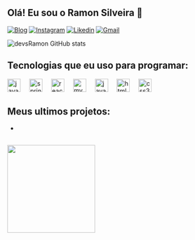 ## Olá! Eu sou o Ramon Silveira 👋

<p>

[![Blog](https://img.shields.io/badge/website-3DDC84?style=for-the-badge&logo=About.me&logoColor=white)]()
[![Instagram](https://img.shields.io/badge/Instagram-E4405F?style=for-the-badge&logo=instagram&logoColor=white)](https://www.instagram.com/ramon_silveira8/)
[![Likedin](https://img.shields.io/badge/LinkedIn-005FED?style=for-the-badge&logo=linkedin&logoColor=white)](https://www.linkedin.com/in/ramon-silveira-556776312/)
[![Gmail](https://img.shields.io/badge/Gmail-FF0000?style=for-the-badge&logo=gmail&logoColor=white)](https://mail.google.com/mail/u/0/#inbox?compose=GTvVlcSBmzfWBqLMHGKRRjlTmchDHzlPlSJjBdmWWhGCGcshNDtfvQLDrjPQvnFbcScQDlGVMmRxM)

![devsRamon GitHub stats](https://github-readme-stats.vercel.app/api?username=devsRamon&show_icons=true&theme=tokyonight) 

## Tecnologias que eu uso para programar:

<div align="left">
  <img src="https://cdn.jsdelivr.net/gh/devicons/devicon/icons/java/java-original.svg" height="30" alt="java logo"  />
  <img width="12" />
  <img src="https://cdn.jsdelivr.net/gh/devicons/devicon/icons/spring/spring-original.svg" height="30" alt="spring logo"  />
  <img width="12" />
  <img src="https://cdn.jsdelivr.net/gh/devicons/devicon/icons/react/react-original.svg" height="30" alt="react logo"  />
  <img width="12" />
  <img src="https://cdn.jsdelivr.net/gh/devicons/devicon/icons/mysql/mysql-original.svg" height="30" alt="mysql logo"  />
  <img width="12" />
  <img src="https://cdn.jsdelivr.net/gh/devicons/devicon/icons/javascript/javascript-original.svg" height="30" alt="javascript logo"  />
  <img width="12" />
  <img src="https://cdn.jsdelivr.net/gh/devicons/devicon/icons/html5/html5-original.svg" height="30" alt="html5 logo"  />
  <img width="12" />
  <img src="https://cdn.jsdelivr.net/gh/devicons/devicon/icons/css3/css3-original.svg" height="30" alt="css3 logo"  />
</div>


## Meus ultimos projetos:
-

##



<img align="left" height="200" src="https://media0.giphy.com/media/v1.Y2lkPTc5MGI3NjExbzN2OHRzZGxlMXBjcXp6dTUxNnRkMTl2bXQ0a3QyNndpcmlzbXZwcSZlcD12MV9pbnRlcm5hbF9naWZfYnlfaWQmY3Q9Zw/kQ3FSVoJrkYWk/giphy.gif"  />
